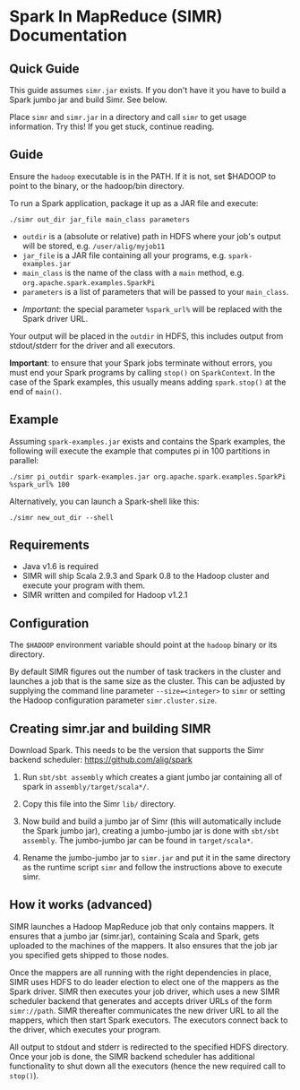# Spark In MapReduce (SIMR) Documentation

## Quick Guide

This guide assumes `simr.jar` exists. If you don't have it you have to
build a Spark jumbo jar and build Simr. See below.

Place `simr` and `simr.jar` in a directory and call `simr` to get
usage information. Try this! If you get stuck, continue reading.

## Guide

Ensure the `hadoop` executable is in the PATH. If it is not, set
$HADOOP to point to the binary, or the hadoop/bin directory.

To run a Spark application, package it up as a JAR file and execute:
```shell
./simr out_dir jar_file main_class parameters
```

* `outdir` is a (absolute or relative) path in HDFS where your job's output will be stored, e.g. `/user/alig/myjob11`
* `jar_file` is a JAR file containing all your programs, e.g. `spark-examples.jar`
* `main_class` is the name of the class with a `main` method, e.g. `org.apache.spark.examples.SparkPi`
* `parameters` is a list of parameters that will be passed to your `main_class`. 
 + _Important_: the special parameter `%spark_url%` will be replaced with the Spark driver URL.

Your output will be placed in the `outdir` in HDFS, this includes output from stdout/stderr for the driver and all executors.

**Important**: to ensure that your Spark jobs terminate without
  errors, you must end your Spark programs by calling `stop()` on
  `SparkContext`. In the case of the Spark examples, this usually
  means adding `spark.stop()` at the end of `main()`.

## Example

Assuming `spark-examples.jar` exists and contains the Spark examples, the following will execute the example that computes pi in 100 partitions in parallel:
```shell
./simr pi_outdir spark-examples.jar org.apache.spark.examples.SparkPi %spark_url% 100
```

Alternatively, you can launch a Spark-shell like this:
```shell
./simr new_out_dir --shell
```

## Requirements
* Java v1.6 is required
* SIMR will ship Scala 2.9.3 and Spark 0.8 to the Hadoop cluster and execute your program with them.
* SIMR written and compiled for Hadoop v1.2.1

## Configuration

The `$HADOOP` environment variable should point at the `hadoop` binary
or its directory.

By default SIMR figures out the number of task trackers in the cluster
and launches a job that is the same size as the cluster. This can be
adjusted by supplying the command line parameter ``--size=<integer>``
to ``simr`` or setting the Hadoop configuration parameter
`simr.cluster.size`.

## Creating simr.jar and building SIMR

Download Spark. This needs to be the version that supports the Simr backend scheduler:
https://github.com/alig/spark

1. Run `sbt/sbt assembly` which creates a giant jumbo jar containing
all of spark in `assembly/target/scala*/`.

2. Copy this file into the Simr `lib/` directory.

3. Now build and build a jumbo jar of Simr (this will automatically
include the Spark jumbo jar), creating a jumbo-jumbo jar is done with
`sbt/sbt assembly`. The jumbo-jumbo jar can be found in
`target/scala*`.

3. Rename the jumbo-jumbo jar to `simr.jar` and put it in the same
directory as the runtime script `simr` and follow the instructions
above to execute simr.

## How it works (advanced)

SIMR launches a Hadoop MapReduce job that only contains mappers. It
ensures that a jumbo jar (simr.jar), containing Scala and Spark, gets
uploaded to the machines of the mappers. It also ensures that the job
jar you specified gets shipped to those nodes. 

Once the mappers are all running with the right dependencies in place,
SIMR uses HDFS to do leader election to elect one of the mappers as
the Spark driver. SIMR then executes your job driver, which uses a new
SIMR scheduler backend that generates and accepts driver URLs of the
form `simr://path`.  SIMR thereafter communicates the new driver URL
to all the mappers, which then start Spark executors. The executors
connect back to the driver, which executes your program. 

All output to stdout and stderr is redirected to the specified HDFS
directory. Once your job is done, the SIMR backend scheduler has
additional functionality to shut down all the executors (hence the new
required call to `stop()`).

